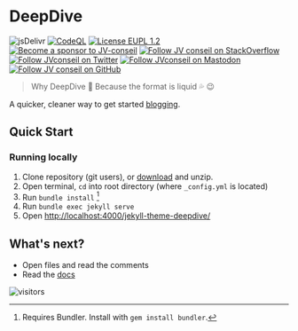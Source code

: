 # DeepDive

![jsDelivr](https://data.jsdelivr.com/v1/package/gh/JV-conseil/jekyll-theme-deepdive/badge)
[![CodeQL](https://github.com/JV-conseil/jekyll-theme-deepdive/actions/workflows/github-code-scanning/codeql/badge.svg)](https://github.com/JV-conseil/jekyll-theme-deepdive/actions/workflows/github-code-scanning/codeql)
[![License EUPL 1.2](https://img.shields.io/badge/License-EUPL--1.2-blue.svg)](LICENSE)
[![Become a sponsor to JV-conseil](https://img.shields.io/static/v1?label=Sponsor&message=%E2%9D%A4&logo=GitHub&color=%23fe8e86)](https://github.com/sponsors/JV-conseil "Become a sponsor to JV-conseil")
[![Follow JV conseil on StackOverflow](https://img.shields.io/stackexchange/stackoverflow/r/2477854)](https://stackoverflow.com/users/2477854/jv-conseil "Follow JV conseil on StackOverflow")
[![Follow JVconseil on Twitter](https://img.shields.io/twitter/follow/JVconseil.svg?style=social&logo=twitter)](https://twitter.com/JVconseil "Follow JVconseil on Twitter")
[![Follow JVconseil on Mastodon](https://img.shields.io/mastodon/follow/109896584320509054?domain=https%3A%2F%2Ffosstodon.org)](https://fosstodon.org/@JVconseil "Follow JVconseil@fosstodon.org on Mastodon")
[![Follow JV conseil on GitHub](https://img.shields.io/github/followers/JV-conseil?label=JV-conseil&style=social)](https://github.com/JV-conseil "Follow JV-conseil on GitHub")

> Why DeepDive 🌊 Because the format is liquid 💦 😉

A quicker, cleaner way to get started [blogging](https://github.com/hydecorp/hydejack/).

## Quick Start

### Running locally

1. Clone repository (git users), or [download] and unzip.
2. Open terminal, `cd` into root directory (where `_config.yml` is located)
3. Run `bundle install` [^1]
4. Run `bundle exec jekyll serve`
5. Open <http://localhost:4000/jekyll-theme-deepdive/>

## What's next?

* Open files and read the comments
* Read the [docs](https://jv-conseil.github.io/jekyll-theme-deepdive/docs/basics/)

[^1]: Requires Bundler. Install with `gem install bundler`.

[download]: https://github.com/JV-conseil/jekyll-theme-deepdive/archive/refs/heads/master.zip

![visitors](https://visitor-badge.laobi.icu/badge?page_id=JV-conseil.deepdive)
